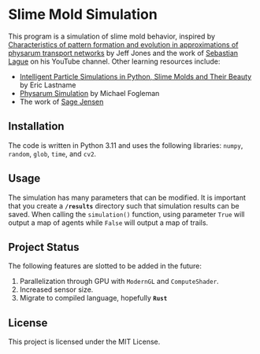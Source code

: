 # Slime Mold Simulation

This program is a simulation of slime mold behavior, inspired by 
[Characteristics of pattern formation and evolution in approximations
of physarum transport networks](https://uwe-repository.worktribe.com/output/980579)
by Jeff Jones and the work of [Sebastian Lague](https://sebastian.itch.io) on his
YouTube channel. Other learning resources include:

- [Intelligent Particle Simulations in Python, Slime Molds and Their Beauty](https://medium.com/geekculture/intelligent-particle-simulations-in-python-slime-molds-and-their-beauty-c9527200f997) by Eric Lastname
- [Physarum Simulation](https://www.michaelfogleman.com/projects/physarum/) by Michael Fogleman
- The work of [Sage Jensen](https://cargocollective.com/sagejenson/physarum)

## Installation

The code is written in Python 3.11 and uses the following libraries: `numpy`, `random`, `glob`, `time`, and `cv2`.

## Usage

The simulation has many parameters that can be modified. It is important that you create a **`/results`**
directory such that simulation results can be saved. When calling the `simulation()` function, using 
parameter `True` will output a map of agents while `False` will output a map of trails.

## Project Status
The following features are slotted to be added in the future:
1. Parallelization through GPU with `ModernGL` and `ComputeShader`.
2. Increased sensor size.
3. Migrate to compiled language, hopefully **`Rust`**

## License

This project is licensed under the MIT License.
